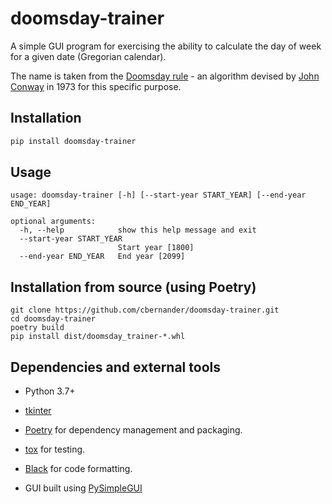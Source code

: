 # doomsday-trainer

A simple GUI program for exercising the ability to calculate the day of week for
a given date (Gregorian calendar).

The name is taken from the
[Doomsday rule](https://en.wikipedia.org/wiki/Doomsday_rule) - an algorithm
devised by [John Conway](https://en.wikipedia.org/wiki/John_Horton_Conway) in
1973 for this specific purpose.

## Installation

```bash
pip install doomsday-trainer
```

## Usage

```
usage: doomsday-trainer [-h] [--start-year START_YEAR] [--end-year END_YEAR]

optional arguments:
  -h, --help            show this help message and exit
  --start-year START_YEAR
                        Start year [1800]
  --end-year END_YEAR   End year [2099]
```

## Installation from source (using Poetry)

```
git clone https://github.com/cbernander/doomsday-trainer.git
cd doomsday-trainer
poetry build
pip install dist/doomsday_trainer-*.whl
```

## Dependencies and external tools

- Python 3.7+

- [tkinter](https://docs.python.org/3/library/tkinter.html)

- [Poetry](https://python-poetry.org/) for dependency management and packaging.

- [tox](https://pypi.org/project/tox/) for testing.

- [Black](https://black.readthedocs.io/en/stable/index.html) for code
  formatting.

- GUI built using [PySimpleGUI](https://www.pysimplegui.org/)

